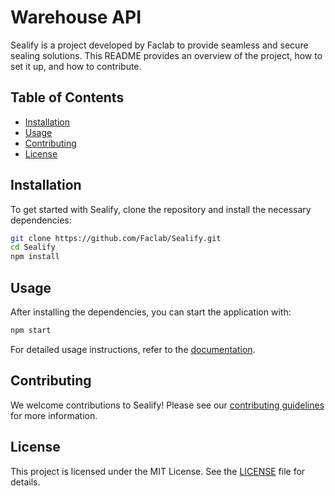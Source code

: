 # Warehouse API

Sealify is a project developed by Faclab to provide seamless and secure sealing solutions. This README provides an overview of the project, how to set it up, and how to contribute.

## Table of Contents

- [Installation](#installation)
- [Usage](#usage)
- [Contributing](#contributing)
- [License](#license)

## Installation

To get started with Sealify, clone the repository and install the necessary dependencies:

```bash
git clone https://github.com/Faclab/Sealify.git
cd Sealify
npm install
```

## Usage

After installing the dependencies, you can start the application with:

```bash
npm start
```

For detailed usage instructions, refer to the [documentation](docs/USAGE.md).

## Contributing

We welcome contributions to Sealify! Please see our [contributing guidelines](CONTRIBUTING.md) for more information.

## License

This project is licensed under the MIT License. See the [LICENSE](LICENSE) file for details.